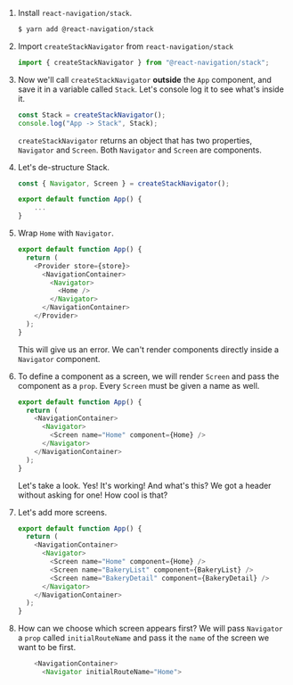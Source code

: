 1. Install `react-navigation/stack`.

   ```bash
   $ yarn add @react-navigation/stack
   ```

2. Import `createStackNavigator` from `react-navigation/stack`

   ```javascript
   import { createStackNavigator } from "@react-navigation/stack";
   ```

3. Now we'll call `createStackNavigator` **outside** the `App` component, and save it in a variable called `Stack`. Let's console log it to see what's inside it.

   ```javascript
   const Stack = createStackNavigator();
   console.log("App -> Stack", Stack);
   ```

   `createStackNavigator` returns an object that has two properties, `Navigator` and `Screen`. Both `Navigator` and `Screen` are components.

4. Let's de-structure Stack.

   ```javascript
   const { Navigator, Screen } = createStackNavigator();

   export default function App() {
       ...
   }
   ```

5. Wrap `Home` with `Navigator`.

   ```javascript
   export default function App() {
     return (
       <Provider store={store}>
         <NavigationContainer>
           <Navigator>
             <Home />
           </Navigator>
         </NavigationContainer>
       </Provider>
     );
   }
   ```

   This will give us an error. We can't render components directly inside a `Navigator` component.

6. To define a component as a screen, we will render `Screen` and pass the component as a `prop`. Every `Screen` must be given a name as well.

   ```javascript
   export default function App() {
     return (
       <NavigationContainer>
         <Navigator>
           <Screen name="Home" component={Home} />
         </Navigator>
       </NavigationContainer>
     );
   }
   ```

   Let's take a look. Yes! It's working! And what's this? We got a header without asking for one! How cool is that?

7. Let's add more screens.

   ```javascript
   export default function App() {
     return (
       <NavigationContainer>
         <Navigator>
           <Screen name="Home" component={Home} />
           <Screen name="BakeryList" component={BakeryList} />
           <Screen name="BakeryDetail" component={BakeryDetail} />
         </Navigator>
       </NavigationContainer>
     );
   }
   ```

8. How can we choose which screen appears first? We will pass `Navigator` a `prop` called `initialRouteName` and pass it the `name` of the screen we want to be first.

   ```javascript
       <NavigationContainer>
         <Navigator initialRouteName="Home">
   ```
